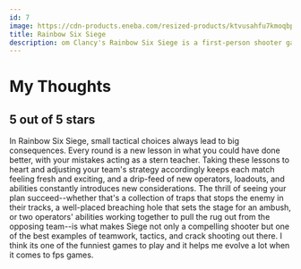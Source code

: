 ```yaml
---
id: 7
image: https://cdn-products.eneba.com/resized-products/ktvusahfu7kmoqbpjbkz_350x200_1x-0.jpg
title: Rainbow Six Siege
description: om Clancy's Rainbow Six Siege is a first-person shooter game, in which players utilize many different operators from the Rainbow team. Different operators have different nationalities, weapons, and gadgets. The game features an asymmetrical structure whereby the teams are not always balanced in their choices of abilities.
---
```

# My Thoughts
## 5 out of 5 stars
In Rainbow Six Siege, small tactical choices always lead to big consequences. Every round is a new lesson in what you could have done better, with your mistakes acting as a stern teacher. Taking these lessons to heart and adjusting your team's strategy accordingly keeps each match feeling fresh and exciting, and a drip-feed of new operators, loadouts, and abilities constantly introduces new considerations. The thrill of seeing your plan succeed--whether that's a collection of traps that stops the enemy in their tracks, a well-placed breaching hole that sets the stage for an ambush, or two operators' abilities working together to pull the rug out from the opposing team--is what makes Siege not only a compelling shooter but one of the best examples of teamwork, tactics, and crack shooting out there. I think its one of the funniest games to play and it helps me evolve a lot when it comes to fps games.